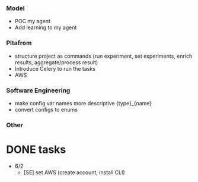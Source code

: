 ### Model
* POC my agent
* Add learning to my agent

### Pltafrom
* structure project as commands (run experiment, set experiments, enrich results, aggregate/process result)
* Introduce Celery to run the tasks
* AWS

### Software Engineering
* make config var names more descriptive {type}_{name}
* convert configs to enums

### Other


# DONE tasks

* 6/2
  * [SE] set AWS (create account, install CLI)